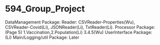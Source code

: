 # 594_Group_Project
DataManagement Package:
  Reader: CSVReader-Properties(Wu), CSVReader-Covid(Li), JSONReader(Li), TxtReader(Li).
Processor Package:(Page 5)
  1.Vaccination,2.Population(Li)
  3.4.5(Wu)
UserInterface Package:(Li)
Main/Logging/util Package: Later
  
